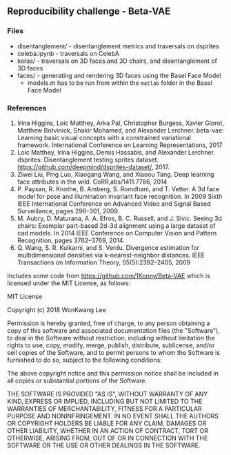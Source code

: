 ## Reproducibility challenge - Beta-VAE

### Files
- disentanglement/ - disentanglement metrics and traversals on dsprites
- celeba.ipynb - traversals on CelebA
- keras/ - traversals on 3D faces and 3D chairs, and disentanglement of 3D faces
- faces/ - generating and rendering 3D faces using the Basel Face Model
  - models.m has to be run from within the `matlab` folder in the Basel Face Model

### References

1. Irina Higgins, Loic Matthey, Arka Pal, Christopher Burgess, Xavier Glorot, Matthew Botvinick, Shakir Mohamed, and Alexander Lerchner. beta-vae: Learning basic visual concepts with a constrained variational framework. International Conference on Learning Representations, 2017
2. Loic Matthey, Irina Higgins, Demis Hassabis, and Alexander Lerchner. dsprites: Disentanglement testing sprites dataset. https://github.com/deepmind/dsprites-dataset/, 2017.
3. Ziwei Liu, Ping Luo, Xiaogang Wang, and Xiaoou Tang. Deep learning face attributes in the wild. CoRR,abs/1411.7766, 2014
4. P. Paysan, R. Knothe, B. Amberg, S. Romdhani, and T. Vetter. A 3d face model for pose and illumination invariant face recognition. In 2009 Sixth IEEE International Conference on Advanced Video and Signal Based Surveillance, pages 296–301, 2009.
5. M. Aubry, D. Maturana, A. A. Efros, B. C. Russell, and J. Sivic. Seeing 3d chairs: Exemplar part-based 2d-3d alignment using a large dataset of cad models. In 2014 IEEE Conference on Computer Vision and Pattern Recognition, pages 3762–3769, 2014.
6. Q. Wang, S. R. Kulkarni, and S. Verdu. Divergence estimation for multidimensional densities via k-nearest-neighbor distances. IEEE Transactions on Information Theory, 55(5):2392–2405, 2009

Includes some code from https://github.com/1Konny/Beta-VAE which is licensed under the MIT License, as follows:

MIT License

Copyright (c) 2018 WonKwang Lee

Permission is hereby granted, free of charge, to any person obtaining a copy of this software and associated documentation files (the "Software"), to deal in the Software without restriction, including without limitation the rights to use, copy, modify, merge, publish, distribute, sublicense, and/or sell copies of the Software, and to permit persons to whom the Software is furnished to do so, subject to the following conditions:

The above copyright notice and this permission notice shall be included in all copies or substantial portions of the Software.

THE SOFTWARE IS PROVIDED "AS IS", WITHOUT WARRANTY OF ANY KIND, EXPRESS OR IMPLIED, INCLUDING BUT NOT LIMITED TO THE WARRANTIES OF MERCHANTABILITY, FITNESS FOR A PARTICULAR PURPOSE AND NONINFRINGEMENT. IN NO EVENT SHALL THE AUTHORS OR COPYRIGHT HOLDERS BE LIABLE FOR ANY CLAIM, DAMAGES OR OTHER LIABILITY, WHETHER IN AN ACTION OF CONTRACT, TORT OR OTHERWISE, ARISING FROM, OUT OF OR IN CONNECTION WITH THE SOFTWARE OR THE USE OR OTHER DEALINGS IN THE SOFTWARE.
